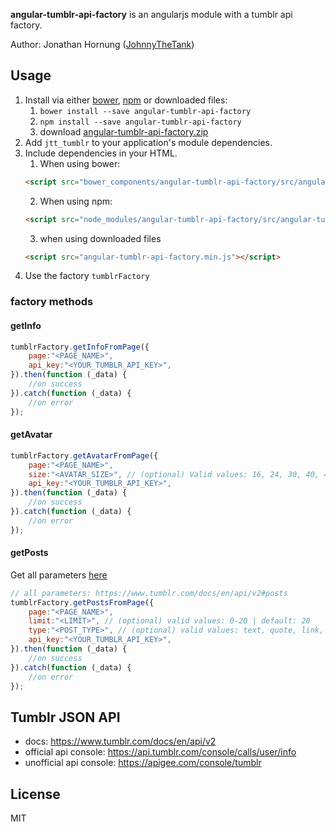 **angular-tumblr-api-factory** is an angularjs module with a tumblr api factory.

Author: Jonathan Hornung ([JohnnyTheTank](https://github.com/JohnnyTheTank))

## Usage

1. Install via either [bower](http://bower.io/), [npm](https://www.npmjs.com/) or downloaded files:
    1. `bower install --save angular-tumblr-api-factory`
    2. `npm install --save angular-tumblr-api-factory`
    3. download [angular-tumblr-api-factory.zip](https://github.com/JohnnyTheTank/angular-tumblr-api-factory/zipball/master)
2. Add `jtt_tumblr` to your application's module dependencies.
3. Include dependencies in your HTML.
    1. When using bower:
    ```html
    <script src="bower_components/angular-tumblr-api-factory/src/angular-tumblr-api-factory.min.js"></script>
    ```
    2. When using npm:
    ```html
    <script src="node_modules/angular-tumblr-api-factory/src/angular-tumblr-api-factory.min.js"></script>
    ```
    3. when using downloaded files
    ```html
    <script src="angular-tumblr-api-factory.min.js"></script>
    ```
4. Use the factory `tumblrFactory`


### factory methods

#### getInfo

```js
tumblrFactory.getInfoFromPage({
    page:"<PAGE_NAME>",
    api_key:"<YOUR_TUMBLR_API_KEY>",
}).then(function (_data) {
    //on success
}).catch(function (_data) {
    //on error
});
```

#### getAvatar

```js
tumblrFactory.getAvatarFromPage({
    page:"<PAGE_NAME>",
    size:"<AVATAR_SIZE>", // (optional) Valid values: 16, 24, 30, 40, 48, 64, 96, 128, 512
    api_key:"<YOUR_TUMBLR_API_KEY>",
}).then(function (_data) {
    //on success
}).catch(function (_data) {
    //on error
});
```

#### getPosts
Get all parameters [here](https://www.tumblr.com/docs/en/api/v2#posts)
```js
// all parameters: https://www.tumblr.com/docs/en/api/v2#posts
tumblrFactory.getPostsFromPage({
    page:"<PAGE_NAME>",
    limit:"<LIMIT>", // (optional) valid values: 0-20 | default: 20
    type:"<POST_TYPE>", // (optional) valid values: text, quote, link, answer, video, audio, photo, chat
    api_key:"<YOUR_TUMBLR_API_KEY>",
}).then(function (_data) {
    //on success
}).catch(function (_data) {
    //on error
});
```

## Tumblr JSON API

* docs: https://www.tumblr.com/docs/en/api/v2
* official api console: https://api.tumblr.com/console/calls/user/info
* unofficial api console: https://apigee.com/console/tumblr


## License

MIT